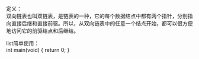 定义：<br>
		双向链表也叫双链表，是链表的一种，它的每个数据结点中都有两个指针，分别指向直接后继和直接前驱。所以，从双向链表中的任意一个结点开始，都可以很方便地访问它的前驱结点和后继结。
	
list简单使用：<br>
		int main(void)
		{
		    return 0;
		}

